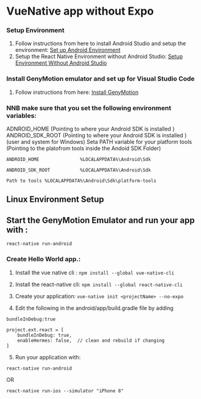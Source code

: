 # VueNative app without Expo

### Setup Environment
1. Follow instructions from here to install Android Studio and setup the environment: [Set up Android Environment](https://reactnative.dev/docs/environment-setup)
2. Setup the React Native Environment without Android Studio: [Setup Environment Without Android Studio](https://medium.com/@rodrigoklosowski/an-updated-guide-to-installing-react-native-without-android-studio-e3a87b4e1112)

### Install GenyMotion emulator and set up for Visual Studio Code
1. Follow instructions from here: [Install GenyMotion](https://codeloop.org/connect-genymotion-emulator-with-react-native/)

### NNB make sure that you set the following environment variables:

ADNROID_HOME (Pointing to where your Android SDK is installed )
ANDROID_SDK_ROOT (Pointing to where your Android SDK is installed )
 (user and system for Windows)
 Seta PATH variable for your platform tools (Pointing to the platofrom tools inside the Andoid SDK Folder)

```ANDROID_HOME               %LOCALAPPDATA%\Android\Sdk```

```ANDROID_SDK_ROOT           %LOCALAPPDATA%\Android\Sdk```

```Path to tools %LOCALAPPDATA%\Android\Sdk\platform-tools```

## Linux Environment Setup

## Start the GenyMotion Emulator and run your app with :

```react-native run-android```

### Create Hello World  app.:

1. Install the vue native cli : ```npm install --global vue-native-cli```

2. Install the react-native cli: ```npm install --global react-native-cli```

3. Create your application: ```vue-native init <projectName> --no-expo```

4. Edit the following in the android/app/build.gradle file by adding

```bundleInDebug:true```

```
project.ext.react = [
    bundleInDebug: true,
    enableHermes: false,  // clean and rebuild if changing
]
```

5. Run your application with:

```react-native run-android```

OR

```react-native run-ios --simulator "iPhone 8"```





